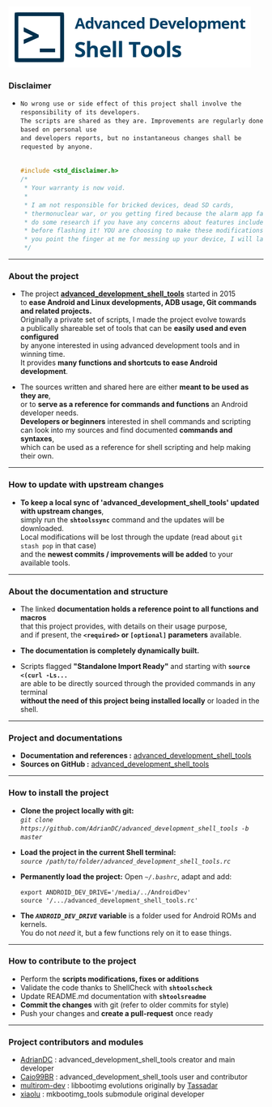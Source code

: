 <!-- Center -->
![Advanced Development Shell Tools](https://github.com/AdrianDC/advanced_development_shell_tools/raw/master/docs/assets/res/logo.png)
<!-- /Center -->


### __Disclaimer__ ###

<!-- Indent -->
<!-- List -->
 * `No wrong use or side effect of this project shall involve the responsibility of its developers.`
   <br />
   `The scripts are shared as they are. Improvements are regularly done based on personal use`
   <br />
   `and developers reports, but no instantaneous changes shall be requested by anyone.`
   <br />
   <br />
   ```cpp
   #include <std_disclaimer.h>
   /*
    * Your warranty is now void.
    *
    * I am not responsible for bricked devices, dead SD cards,
    * thermonuclear war, or you getting fired because the alarm app failed. Please
    * do some research if you have any concerns about features included in this project
    * before flashing it! YOU are choosing to make these modifications, and if
    * you point the finger at me for messing up your device, I will laugh at you.
    */
   ```
<!-- /List -->
<!-- /Indent -->

---

### __About the project__ ###

<!-- Indent -->
<!-- List -->
 * The project [**advanced_development_shell_tools**](https://github.com/AdrianDC/advanced_development_shell_tools) started in 2015
   <br />
   to **ease Android and Linux developments, ADB usage, Git commands and related projects.**
   <br />
   Originally a private set of scripts, I made the project evolve towards
   <br />
   a publically shareable set of tools that can be **easily used and even configured**
   <br />
   by anyone interested in using advanced development tools and in winning time.
   <br />
   It provides **many functions and shortcuts to ease Android development**.

 * The sources written and shared here are either **meant to be used as they are**,
   <br />
   or to **serve as a reference for commands and functions** an Android developer needs.
   <br />
   **Developers or beginners** interested in shell commands and scripting
   <br />
   can look into my sources and find documented **commands and syntaxes**,
   <br />
   which can be used as a reference for shell scripting and help making their own.
<!-- /List -->
<!-- /Indent -->

---

### __How to update with upstream changes__ ###

<!-- Indent -->
<!-- List -->
 * **To keep a local sync of 'advanced_development_shell_tools' updated with upstream changes**,
   <br />
   simply run the **`shtoolssync`** command and the updates will be downloaded.
   <br />
   Local modifications will be lost through the update (read about `git stash pop` in that case)
   <br />
   and the **newest commits / improvements will be added** to your available tools.
<!-- /List -->
<!-- /Indent -->

---

### __About the documentation and structure__ ###

<!-- Indent -->
<!-- List -->
 * The linked **documentation holds a reference point to all functions and macros**
   <br />
   that this project provides, with details on their usage purpose,
   <br />
    and if present, the **`<required>` or `[optional]` parameters** available.

 * **The documentation is completely dynamically built.**

 * Scripts flagged **"Standalone Import Ready"** and starting with **`source <(curl -Ls...`**
   <br />
   are able to be directly sourced through the provided commands in any terminal
   <br />
   **without the need of this project being installed locally** or loaded in the shell.
<!-- /List -->
<!-- /Indent -->

---

### __Project and documentations__ ###

<!-- Indent -->
<!-- List -->
 * **Documentation and references :** [advanced_development_shell_tools](http://adriandc.github.io/advanced_development_shell_tools)
 * **Sources on GitHub :** [advanced_development_shell_tools](https://github.com/AdrianDC/advanced_development_shell_tools)
<!-- /List -->
<!-- /Indent -->

---

### __How to install the project__ ###

<!-- Indent -->
<!-- List -->
 * **Clone the project locally with git:**
   <br />
   *`git clone https://github.com/AdrianDC/advanced_development_shell_tools -b master`*

 * **Load the project in the current Shell terminal:**
   <br />
   *`source /path/to/folder/advanced_development_shell_tools.rc`*

 * **Permanently load the project:** Open *`~/.bashrc`*, adapt and add:
   ```Shell
   export ANDROID_DEV_DRIVE='/media/../AndroidDev'
   source '/.../advanced_development_shell_tools.rc'
   ```
 * **The *`ANDROID_DEV_DRIVE`* variable** is a folder used for Android ROMs and kernels.
   <br />
   You do not *need* it, but a few functions rely on it to ease things.
<!-- /List -->
<!-- /Indent -->

---

### __How to contribute to the project__ ###

<!-- Indent -->
<!-- List -->
 * Perform the **scripts modifications, fixes or additions**
 * Validate the code thanks to ShellCheck with **`shtoolscheck`**
 * Update README.md documentation with **`shtoolsreadme`**
 * **Commit the changes** with git (refer to older commits for style)
 * Push your changes and **create a pull-request** once ready
<!-- /List -->
<!-- /Indent -->

---

### __Project contributors and modules__ ###

<!-- Indent -->
<!-- List -->
 * [AdrianDC](https://github.com/AdrianDC) : advanced_development_shell_tools creator and main developer
 * [Caio99BR](https://github.com/Caio99BR) : advanced_development_shell_tools user and contributor
 * [multirom-dev](https://github.com/multirom-dev/libbootimg/graphs/contributors) : libbootimg evolutions originally by [Tassadar](https://github.com/Tasssadar)
 * [xiaolu](https://github.com/xiaolu/mkbootimg_tools) : mkbootimg_tools submodule original developer
<!-- /List -->
<!-- /Indent -->

<br />
